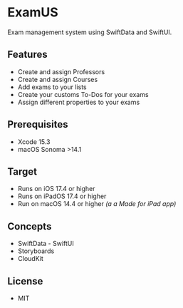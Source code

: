 # ExamUS

Exam management system using SwiftData and SwiftUI.

## Features
  - Create and assign Professors
  - Create and assign Courses
  - Add exams to your lists
  - Create your customs To-Dos for your exams
  - Assign different properties to your exams

## Prerequisites

   - Xcode 15.3
   - macOS Sonoma >14.1

## Target

  - Runs on iOS 17.4 or higher
  - Runs on iPadOS 17.4 or higher
  - Run on macOS 14.4 or higher _(a a Made for iPad app)_

## Concepts

   - SwiftData
    - SwiftUI
  -  Storyboards
   - CloudKit

## License
  - MIT
